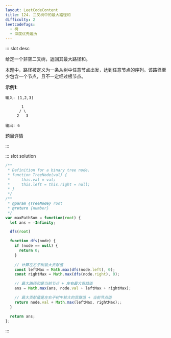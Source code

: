```yaml
---
layout: LeetCodeContent
title: 124. 二叉树中的最大路径和
difficulty: 2
leetcodeTags:
  - 树
  - 深度优先遍历
---
```



::: slot desc

给定一个非空二叉树，返回其最大路径和。

本题中，路径被定义为一条从树中任意节点出发，达到任意节点的序列。该路径至少包含一个节点，且不一定经过根节点。

**示例1**:

```
输入: [1,2,3]

       1
      / \
     2   3

输出: 6
```

[题目详情](https://leetcode-cn.com/problems/binary-tree-maximum-path-sum/)

:::


::: slot solution

```javascript
/**
 * Definition for a binary tree node.
 * function TreeNode(val) {
 *     this.val = val;
 *     this.left = this.right = null;
 * }
 */
/**
 * @param {TreeNode} root
 * @return {number}
 */
var maxPathSum = function(root) {
  let ans = -Infinity;

  dfs(root)

  function dfs(node) {
    if (node == null) {
      return 0;
    }
    
    // 计算左右子树最大贡献值
    const leftMax = Math.max(dfs(node.left), 0);
    const rightMax = Math.max(dfs(node.right), 0);

    // 最大路径和是当前节点 + 左右最大贡献值
    ans = Math.max(ans, node.val + leftMax + rightMax);

    // 最大贡献值是左右子树中较大的贡献值 + 当前节点值
    return node.val + Math.max(leftMax, rightMax);;
  }

  return ans;
};
```

:::